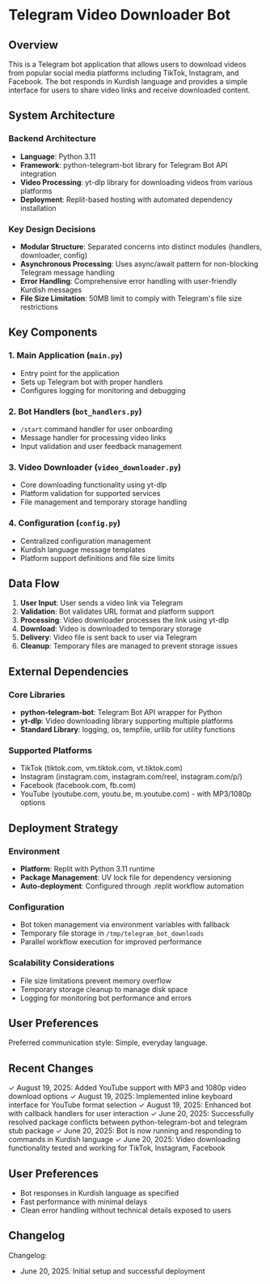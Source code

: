 # Telegram Video Downloader Bot

## Overview

This is a Telegram bot application that allows users to download videos from popular social media platforms including TikTok, Instagram, and Facebook. The bot responds in Kurdish language and provides a simple interface for users to share video links and receive downloaded content.

## System Architecture

### Backend Architecture
- **Language**: Python 3.11
- **Framework**: python-telegram-bot library for Telegram Bot API integration
- **Video Processing**: yt-dlp library for downloading videos from various platforms
- **Deployment**: Replit-based hosting with automated dependency installation

### Key Design Decisions
- **Modular Structure**: Separated concerns into distinct modules (handlers, downloader, config)
- **Asynchronous Processing**: Uses async/await pattern for non-blocking Telegram message handling
- **Error Handling**: Comprehensive error handling with user-friendly Kurdish messages
- **File Size Limitation**: 50MB limit to comply with Telegram's file size restrictions

## Key Components

### 1. Main Application (`main.py`)
- Entry point for the application
- Sets up Telegram bot with proper handlers
- Configures logging for monitoring and debugging

### 2. Bot Handlers (`bot_handlers.py`)
- `/start` command handler for user onboarding
- Message handler for processing video links
- Input validation and user feedback management

### 3. Video Downloader (`video_downloader.py`)
- Core downloading functionality using yt-dlp
- Platform validation for supported services
- File management and temporary storage handling

### 4. Configuration (`config.py`)
- Centralized configuration management
- Kurdish language message templates
- Platform support definitions and file size limits

## Data Flow

1. **User Input**: User sends a video link via Telegram
2. **Validation**: Bot validates URL format and platform support
3. **Processing**: Video downloader processes the link using yt-dlp
4. **Download**: Video is downloaded to temporary storage
5. **Delivery**: Video file is sent back to user via Telegram
6. **Cleanup**: Temporary files are managed to prevent storage issues

## External Dependencies

### Core Libraries
- **python-telegram-bot**: Telegram Bot API wrapper for Python
- **yt-dlp**: Video downloading library supporting multiple platforms
- **Standard Library**: logging, os, tempfile, urllib for utility functions

### Supported Platforms
- TikTok (tiktok.com, vm.tiktok.com, vt.tiktok.com)
- Instagram (instagram.com, instagram.com/reel, instagram.com/p/)
- Facebook (facebook.com, fb.com)
- YouTube (youtube.com, youtu.be, m.youtube.com) - with MP3/1080p options

## Deployment Strategy

### Environment
- **Platform**: Replit with Python 3.11 runtime
- **Package Management**: UV lock file for dependency versioning
- **Auto-deployment**: Configured through .replit workflow automation

### Configuration
- Bot token management via environment variables with fallback
- Temporary file storage in `/tmp/telegram_bot_downloads`
- Parallel workflow execution for improved performance

### Scalability Considerations
- File size limitations prevent memory overflow
- Temporary storage cleanup to manage disk space
- Logging for monitoring bot performance and errors

## User Preferences

Preferred communication style: Simple, everyday language.

## Recent Changes

✓ August 19, 2025: Added YouTube support with MP3 and 1080p video download options
✓ August 19, 2025: Implemented inline keyboard interface for YouTube format selection
✓ August 19, 2025: Enhanced bot with callback handlers for user interaction
✓ June 20, 2025: Successfully resolved package conflicts between python-telegram-bot and telegram stub package
✓ June 20, 2025: Bot is now running and responding to commands in Kurdish language
✓ June 20, 2025: Video downloading functionality tested and working for TikTok, Instagram, Facebook

## User Preferences

- Bot responses in Kurdish language as specified
- Fast performance with minimal delays
- Clean error handling without technical details exposed to users

## Changelog

Changelog:
- June 20, 2025. Initial setup and successful deployment